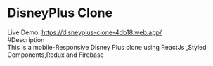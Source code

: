 # DisneyPlus Clone  
  
Live Demo: https://disneyplus-clone-4db18.web.app/  
#Description  
This is a mobile-Responsive Disney Plus clone using ReactJs ,Styled Components,Redux and Firebase

